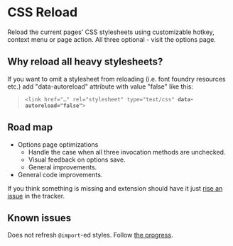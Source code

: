 # CSS Reload
Reload the current pages' CSS stylesheets using customizable hotkey, context menu or page action. All three optional - visit the options page.

## Why reload all heavy stylesheets?
If you want to omit a stylesheet from reloading (i.e. font foundry resources etc.) add "data-autoreload" attribute with value "false" like this:
<blockquote><code>&lt;link href="…" rel="stylesheet" type="text/css" <strong>data-autoreload="false"</strong>&gt;</code></blockquote>


## Road map
 - Options page optimizations
    - Handle the case when all three invocation methods are unchecked.
    - Visual feedback on options save.
    - General improvements.
 - General code improvements.

If you think something is missing and extension should have it just [rise an issue](https://github.com/StoyanDimitrov/css-reload/issues/new) in the tracker.

## Known issues
Does not refresh `@import`-ed styles. Follow [the progress](https://github.com/StoyanDimitrov/css-reload/issues/10).
